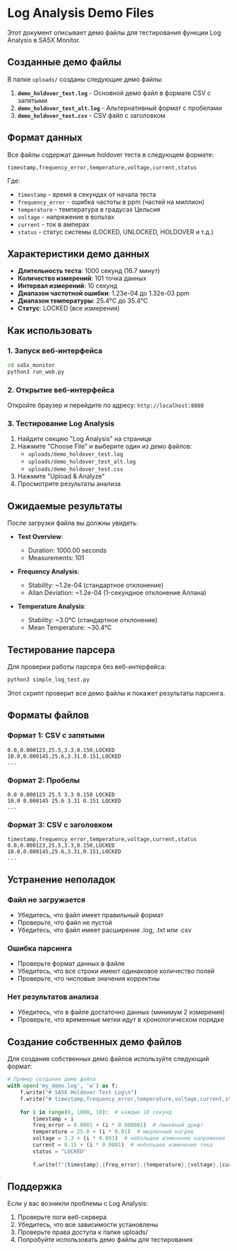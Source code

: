 # Log Analysis Demo Files

Этот документ описывает демо файлы для тестирования функции Log Analysis в SA5X Monitor.

## Созданные демо файлы

В папке `uploads/` созданы следующие демо файлы:

1. **`demo_holdover_test.log`** - Основной демо файл в формате CSV с запятыми
2. **`demo_holdover_test_alt.log`** - Альтернативный формат с пробелами
3. **`demo_holdover_test.csv`** - CSV файл с заголовком

## Формат данных

Все файлы содержат данные holdover теста в следующем формате:

```
timestamp,frequency_error,temperature,voltage,current,status
```

Где:
- `timestamp` - время в секундах от начала теста
- `frequency_error` - ошибка частоты в ppm (частей на миллион)
- `temperature` - температура в градусах Цельсия
- `voltage` - напряжение в вольтах
- `current` - ток в амперах
- `status` - статус системы (LOCKED, UNLOCKED, HOLDOVER и т.д.)

## Характеристики демо данных

- **Длительность теста**: 1000 секунд (16.7 минут)
- **Количество измерений**: 101 точка данных
- **Интервал измерений**: 10 секунд
- **Диапазон частотной ошибки**: 1.23e-04 до 1.32e-03 ppm
- **Диапазон температуры**: 25.4°C до 35.4°C
- **Статус**: LOCKED (все измерения)

## Как использовать

### 1. Запуск веб-интерфейса

```bash
cd sa5x_monitor
python3 run_web.py
```

### 2. Открытие веб-интерфейса

Откройте браузер и перейдите по адресу: `http://localhost:8080`

### 3. Тестирование Log Analysis

1. Найдите секцию "Log Analysis" на странице
2. Нажмите "Choose File" и выберите один из демо файлов:
   - `uploads/demo_holdover_test.log`
   - `uploads/demo_holdover_test_alt.log`
   - `uploads/demo_holdover_test.csv`
3. Нажмите "Upload & Analyze"
4. Просмотрите результаты анализа

## Ожидаемые результаты

После загрузки файла вы должны увидеть:

- **Test Overview**:
  - Duration: 1000.00 seconds
  - Measurements: 101

- **Frequency Analysis**:
  - Stability: ~1.2e-04 (стандартное отклонение)
  - Allan Deviation: ~1.2e-04 (1-секундное отклонение Аллана)

- **Temperature Analysis**:
  - Stability: ~3.0°C (стандартное отклонение)
  - Mean Temperature: ~30.4°C

## Тестирование парсера

Для проверки работы парсера без веб-интерфейса:

```bash
python3 simple_log_test.py
```

Этот скрипт проверит все демо файлы и покажет результаты парсинга.

## Форматы файлов

### Формат 1: CSV с запятыми
```
0.0,0.000123,25.5,3.3,0.150,LOCKED
10.0,0.000145,25.6,3.31,0.151,LOCKED
...
```

### Формат 2: Пробелы
```
0.0 0.000123 25.5 3.3 0.150 LOCKED
10.0 0.000145 25.6 3.31 0.151 LOCKED
...
```

### Формат 3: CSV с заголовком
```
timestamp,frequency_error,temperature,voltage,current,status
0.0,0.000123,25.5,3.3,0.150,LOCKED
10.0,0.000145,25.6,3.31,0.151,LOCKED
...
```

## Устранение неполадок

### Файл не загружается
- Убедитесь, что файл имеет правильный формат
- Проверьте, что файл не пустой
- Убедитесь, что файл имеет расширение .log, .txt или .csv

### Ошибка парсинга
- Проверьте формат данных в файле
- Убедитесь, что все строки имеют одинаковое количество полей
- Проверьте, что числовые значения корректны

### Нет результатов анализа
- Убедитесь, что в файле достаточно данных (минимум 2 измерения)
- Проверьте, что временные метки идут в хронологическом порядке

## Создание собственных демо файлов

Для создания собственных демо файлов используйте следующий формат:

```python
# Пример создания демо файла
with open('my_demo.log', 'w') as f:
    f.write("# SA5X Holdover Test Log\n")
    f.write("# timestamp,frequency_error,temperature,voltage,current,status\n")
    
    for i in range(0, 1000, 10):  # каждые 10 секунд
        timestamp = i
        freq_error = 0.0001 + (i * 0.000001)  # линейный дрифт
        temperature = 25.0 + (i * 0.01)  # медленный нагрев
        voltage = 3.3 + (i * 0.001)  # небольшое изменение напряжения
        current = 0.15 + (i * 0.0001)  # небольшое изменение тока
        status = "LOCKED"
        
        f.write(f"{timestamp},{freq_error},{temperature},{voltage},{current},{status}\n")
```

## Поддержка

Если у вас возникли проблемы с Log Analysis:

1. Проверьте логи веб-сервера
2. Убедитесь, что все зависимости установлены
3. Проверьте права доступа к папке uploads/
4. Попробуйте использовать демо файлы для тестирования